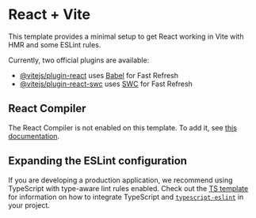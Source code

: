 # React + Vite

This template provides a minimal setup to get React working in Vite with HMR and some ESLint rules.

Currently, two official plugins are available:

- [@vitejs/plugin-react](https://github.com/vitejs/vite-plugin-react/blob/main/packages/plugin-react) uses [Babel](https://babeljs.io/) for Fast Refresh
- [@vitejs/plugin-react-swc](https://github.com/vitejs/vite-plugin-react/blob/main/packages/plugin-react-swc) uses [SWC](https://swc.rs/) for Fast Refresh

## React Compiler

The React Compiler is not enabled on this template. To add it, see [this documentation](https://react.dev/learn/react-compiler/installation).

## Expanding the ESLint configuration

If you are developing a production application, we recommend using TypeScript with type-aware lint rules enabled. Check out the [TS template](https://github.com/vitejs/vite/tree/main/packages/create-vite/template-react-ts) for information on how to integrate TypeScript and [`typescript-eslint`](https://typescript-eslint.io) in your project.





<!-- Scaffold Overview

src/pages/Home.jsx:1 now renders the homepage hero, tech stack callouts, and “coming soon” cards for Resume, Projects, Professional Experience, and Fun Stuff, using Tailwind utility classes throughout.
src/components/TranslateButton.jsx:1 introduces a stateful language toggle stub to show how interactive components will plug into the layout.
src/styles/global.css:1 wires Tailwind base/components/utilities and defines shared body, link, and container styling for a consistent dark theme foundation.
src/utils/api.js:1 adds a placeholder fetch helper to centralize future data loading logic.
SUMMARY.md:1 logs today’s scaffold work so the running changelog stays current.
Dev Tooling

package.json:6 adds formatter, lint, test, and preview scripts plus Prettier/Vitest/Test Library dependencies; eslint.config.js:1, tailwind.config.js:1, and vite.config.js:5 configure linting, Tailwind scanning, and Vitest (jsdom + setup file) while keeping GitHub Pages-friendly build settings.
tests/home.test.jsx:1 seeds the suite with a React Testing Library smoke test for the hero heading.
Setup & Local Commands

# Install dependencies
npm install

# Start local dev server
npm run dev

# Run unit tests (Vitest + RTL)
npm run test -- --run

# Lint and format
npm run lint
npm run format

# Build and preview production bundle
npm run build
npm run preview
Verification

npm run lint
npm run test -- --run
Next options to consider:

Add navigation/content stubs for Resume, Projects, Professional Experience, and Fun Stuff pages under src/pages.
Configure a GitHub Actions workflow to build (npm run build) and push dist/ to GitHub Pages.
Drop in branding assets and typography (e.g., custom fonts) to replace the default dark theme palette. -->